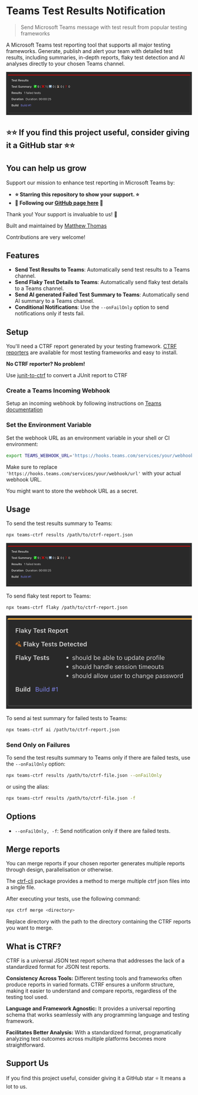 # Teams Test Results Notification

> Send Microsoft Teams message with test result from popular testing frameworks

A Microsoft Teams test reporting tool that supports all major testing frameworks. Generate, publish and alert your team with detailed test results, including summaries, in-depth reports, flaky test detection and AI analyses directly to your chosen Teams channel.

![Example view](assets/results.png)

## **⭐⭐ If you find this project useful, consider giving it a GitHub star ⭐⭐**

## You can help us grow

Support our mission to enhance test reporting in Microsoft Teams by:

- **⭐ Starring this repository to show your support. ⭐**
- **🙌 Following our [GitHub page here](https://github.com/ctrf-io) 🙌**

Thank you! Your support is invaluable to us! 💙

Built and maintained by [Matthew Thomas](https://github.com/ma11hewthomas)

Contributions are very welcome!

## Features

- **Send Test Results to Teams**: Automatically send test results to a Teams channel.
- **Send Flaky Test Details to Teams**: Automatically send flaky test details to a Teams channel.
- **Send AI generated Failed Test Summary to Teams**: Automatically send AI summary to a Teams channel.
- **Conditional Notifications**: Use the `--onFailOnly` option to send notifications only if tests fail.

## Setup

You'll need a CTRF report generated by your testing framework. [CTRF reporters](https://github.com/orgs/ctrf-io/repositories) are available for most testing frameworks and easy to install.

**No CTRF reporter? No problem!**

Use [junit-to-ctrf](https://github.com/ctrf-io/junit-to-ctrf) to convert a JUnit report to CTRF

### Create a Teams Incoming Webhook

Setup an incoming webhook by following instructions on [Teams documentation](https://learn.microsoft.com/en-us/microsoftteams/platform/webhooks-and-connectors/how-to/add-incoming-webhook?tabs=newteams%2Cdotnet)

### Set the Environment Variable

Set the webhook URL as an environment variable in your shell or CI environment:

```sh
export TEAMS_WEBHOOK_URL='https://hooks.teams.com/services/your/webhook/url'
```

Make sure to replace `'https://hooks.teams.com/services/your/webhook/url'` with your actual webhook URL.

You might want to store the webhook URL as a secret.

## Usage

To send the test results summary to Teams:

```sh
npx teams-ctrf results /path/to/ctrf-report.json
```

![Results view](assets/results.png)

To send flaky test report to Teams:

```sh
npx teams-ctrf flaky /path/to/ctrf-report.json
```

![Flaky view](assets/flaky.png)

To send ai test summary for failed tests to Teams:

```sh
npx teams-ctrf ai /path/to/ctrf-report.json
```

### Send Only on Failures

To send the test results summary to Teams only if there are failed tests, use the `--onFailOnly` option:

```sh
npx teams-ctrf results /path/to/ctrf-file.json --onFailOnly
```

or using the alias:

```sh
npx teams-ctrf results /path/to/ctrf-file.json -f
```

## Options

- `--onFailOnly, -f`: Send notification only if there are failed tests.

## Merge reports

You can merge reports if your chosen reporter generates multiple reports through design, parallelisation or otherwise.

The [ctrf-cli](https://github.com/ctrf-io/ctrf-cli) package provides a method to merge multiple ctrf json files into a single file.

After executing your tests, use the following command:

```sh
npx ctrf merge <directory>
```

Replace directory with the path to the directory containing the CTRF reports you want to merge.

## What is CTRF?

CTRF is a universal JSON test report schema that addresses the lack of a standardized format for JSON test reports.

**Consistency Across Tools:** Different testing tools and frameworks often produce reports in varied formats. CTRF ensures a uniform structure, making it easier to understand and compare reports, regardless of the testing tool used.

**Language and Framework Agnostic:** It provides a universal reporting schema that works seamlessly with any programming language and testing framework.

**Facilitates Better Analysis:** With a standardized format, programatically analyzing test outcomes across multiple platforms becomes more straightforward.

## Support Us

If you find this project useful, consider giving it a GitHub star ⭐ It means a lot to us.
